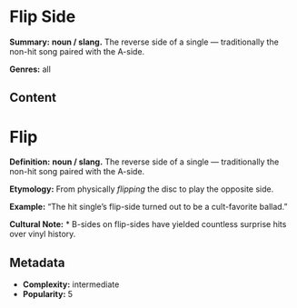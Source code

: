 # Flip Side

**Summary:** **noun / slang.** The reverse side of a single — traditionally the non-hit song paired with the A-side.

**Genres:** all

## Content

# Flip

**Definition:** **noun / slang.** The reverse side of a single — traditionally the non-hit song paired with the A-side.

**Etymology:** From physically *flipping* the disc to play the opposite side.

**Example:** “The hit single’s flip-side turned out to be a cult-favorite ballad.”

**Cultural Note:** * B-sides on flip-sides have yielded countless surprise hits over vinyl history.

## Metadata

- **Complexity:** intermediate
- **Popularity:** 5
